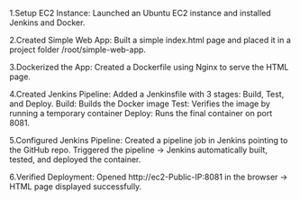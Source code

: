 1.Setup EC2 Instance:
Launched an Ubuntu EC2 instance and installed Jenkins and Docker.

2.Created Simple Web App:
Built a simple index.html page and placed it in a project folder /root/simple-web-app.

3.Dockerized the App:
Created a Dockerfile using Nginx to serve the HTML page.

4.Created Jenkins Pipeline:
Added a Jenkinsfile with 3 stages: Build, Test, and Deploy.
Build: Builds the Docker image
Test: Verifies the image by running a temporary container
Deploy: Runs the final container on port 8081.

5.Configured Jenkins Pipeline:
Created a pipeline job in Jenkins pointing to the GitHub repo.
Triggered the pipeline → Jenkins automatically built, tested, and deployed the container.

6.Verified Deployment:
Opened http://ec2-Public-IP:8081 in the browser → HTML page displayed successfully.
